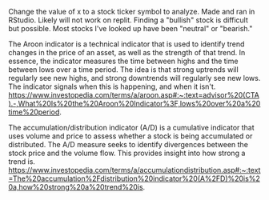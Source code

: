 Change the value of x to a stock ticker symbol to analyze. Made and ran in RStudio. Likely will not work on replit. Finding a "bullish" stock is difficult but possible. Most stocks I've looked up have been "neutral" or "bearish."  

The Aroon indicator is a technical indicator that is used to identify trend changes in the price of an asset, as well as the strength of that trend. In essence, the indicator measures the time between highs and the time between lows over a time period. The idea is that strong uptrends will regularly see new highs, and strong downtrends will regularly see new lows. The indicator signals when this is happening, and when it isn't. https://www.investopedia.com/terms/a/aroon.asp#:~:text=advisor%20(CTA).-,What%20Is%20the%20Aroon%20Indicator%3F,lows%20over%20a%20time%20period.

The accumulation/distribution indicator (A/D) is a cumulative indicator that uses volume and price to assess whether a stock is being accumulated or distributed. The A/D measure seeks to identify divergences between the stock price and the volume flow. This provides insight into how strong a trend is. https://www.investopedia.com/terms/a/accumulationdistribution.asp#:~:text=The%20accumulation%2Fdistribution%20indicator%20(A%2FD)%20is%20a,how%20strong%20a%20trend%20is.
